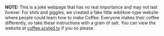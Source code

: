 **NOTE:** This is a joke webpage that has no real importance and may not last forever. For shits and giggles, we created a fake little wikiHow-type website where people could learn how to make Coffee. Everyone makes their coffee differently, so take these instructions with a grain of salt. You can view the website at [coffee.scyted.tv](https://coffee.scyted.tv/) if you so please.
